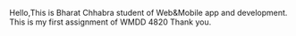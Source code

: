Hello,This is Bharat Chhabra student of Web&Mobile app and development.
This is my first assignment of WMDD 4820
Thank you.
